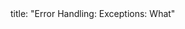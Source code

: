 <frontmatter>
title: "Error Handling: Exceptions: What"
</frontmatter>

<include src="index-body.md" boilerplate />
